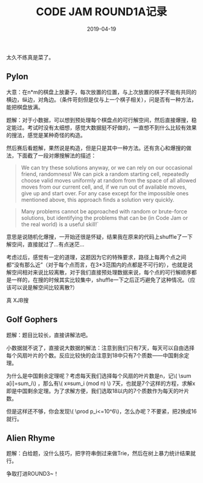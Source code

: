 ﻿---
layout: post
title: "CODE JAM ROUND1A记录"
excerpt: "1400名险进ROUND2"
comments: true
date: 2019-04-19
tags: [ACM]
---

太久不练真是菜了。

## Pylon

大意：在n*m的棋盘上放妻子，每次放置的位置，与上次放置的棋子不能有共同的横边，纵边，对角边。（条件苛刻但是仅与上一个棋子相关），问是否有一种方法，能把棋盘放满。

题解：对于小数据，可以想到预处理每个棋盘点的可行解空间，然后直接爆搜，稳定能过。考试时没有太细想，感觉大数据挺不好做的，一直想不到什么比较有效果的搜法，感觉是某种奇怪的构造。

然后赛后看题解，果然说是构造，但是只是其中一种方法。还有贪心和爆搜的做法，下面截了一段对爆搜解法的描述：

> We can try these solutions anyway, or we can rely on our occasional friend, randomness! We can pick a random starting cell, repeatedly choose valid moves uniformly at random from the space of all allowed moves from our current cell, and, if we run out of available moves, give up and start over. For any case except for the impossible ones mentioned above, this approach finds a solution very quickly.

> Many problems cannot be approached with random or brute-force solutions, but identifying the problems that can be (in Code Jam or the real world) is a useful skill!`

意思是说随机化爆搜，一开始还很是怀疑，结果我在原来的代码上shuffle了一下解空间，直接就过了...有点迷茫...

考虑过后，感觉有一定的道理，这题因为它的特殊要求，路径上每两个点之间都“没有那么近”（对于每个点而言，在3*3范围内的点都是不可行的），也就是说解空间相对来说比较离散，对于我们直接预处理数据来说，每个点的可行解顺序都是一样的，在搜的时候其实比较集中，shuffle一下之后正巧避免了这种情况。（应该可以说是解空间比较离散?）

真 XJB搜

##   Golf Gophers

题解：题目比较长，直接讲解法吧。

小数据就不说了，直接说大数据的解法：注意到我们只有7天，每天可以自由选择每个风扇叶片的个数。反应比较快的会注意到18中只有7个质数——中国剩余定理。

为什么是中国剩余定理呢？考虑每天我们选择每个风扇的叶片数是n，记\\( \sum a[i]=sum_i\\) ，那么有\\( x≡sum_i  (mod n) \\) 7天，也就是7个这样的方程，求解x即是中国剩余定理。为了求解方便，我们选取18以内的7个质数作为每天的叶片数。

但是这样还不够，你会发现\\( \prod p_i<=10^6\\)，怎么办呢？不要紧，把2换成16就行。


##   Alien Rhyme


题解：白给题，没什么技巧，把字符串倒过来做Trie，然后在树上暴力统计结果就行。

争取打进ROUND3~！

